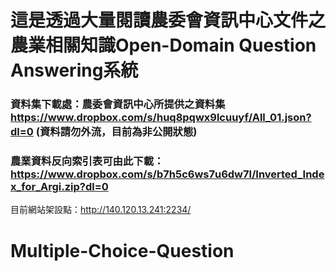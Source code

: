 # 這是透過大量閱讀農委會資訊中心文件之農業相關知識Open-Domain Question Answering系統

### 資料集下載處：農委會資訊中心所提供之資料集 https://www.dropbox.com/s/huq8pqwx9lcuuyf/All_01.json?dl=0 (資料請勿外流，目前為非公開狀態)
### 農業資料反向索引表可由此下載：https://www.dropbox.com/s/b7h5c6ws7u6dw7l/Inverted_Index_for_Argi.zip?dl=0 


目前網站架設點：http://140.120.13.241:2234/


# Multiple-Choice-Question
